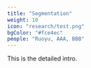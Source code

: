 ```yaml
---
title: "Segmentation"
weight: 10
icon: "research/test.png"
bgColor: "#fce4ec"
people: "Ruoyu, AAA, BBB"
---
```



This is the detailed intro.